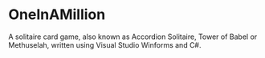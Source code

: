 # OneInAMillion
A solitaire card game, also known as Accordion Solitaire, Tower of Babel or Methuselah, written using Visual Studio Winforms and C#.
